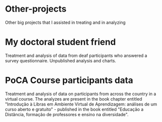 # Other-projects
 Other big projects that I assisted in treating and in analyzing

# My doctoral student friend
 Treatment and analysis of data from deaf participants who answered a survey questionnaire. Unpublished analysis and charts.

# PoCA Course participants data
 Treatment and analysis of data on participants from across the country in a virtual course. The analyzes are present in the book chapter entitled "Introdução à Libras em Ambiente Virtual de Aprendizagem: análises de um curso aberto e gratuito" - published in the book entitled "Educação a Distância, formação de professores e ensino na diversidade".